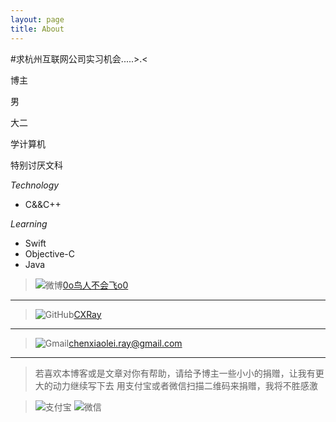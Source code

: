 ```yaml
---
layout: page
title: About
---
```

#求杭州互联网公司实习机会.....>.<

博主

男

大二

学计算机

特别讨厌文科

*Technology*

* C&&C++

*Learning*

* Swift
* Objective-C
* Java



>![微博](http://cxray.github.io/public/images/weibo.png)[0o鸟人不会飞o0](http://weibo.com/p/1005051795459455)
***

>![GitHub](http://cxray.github.io/public/images/github.png)[CXRay](https://github.com/CXRay)
***

>![Gmail](http://cxray.github.io/public/images/gmail.png)[chenxiaolei.ray@gmail.com](mailto:chenxiaolei.ray@gmail.com)
***

>若喜欢本博客或是文章对你有帮助，请给予博主一些小小的捐赠，让我有更大的动力继续写下去
>用支付宝或者微信扫描二维码来捐赠，我将不胜感激

>![支付宝](http://cxray.github.io/public/images/alipayqr.png)
>![微信](http://cxray.github.io/public/images/weixinpay.JPG)

